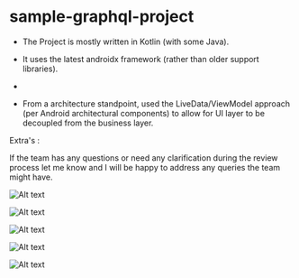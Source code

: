 # sample-graphql-project

* The Project is mostly written in Kotlin (with some Java).
* It uses the latest androidx framework (rather than older support libraries).
* 

* From a architecture standpoint, used the LiveData/ViewModel approach (per Android architectural components) to allow for UI layer to be decoupled from the business layer. 


Extra's : 

If the team has any questions or need any clarification during the review process let me know and I will be happy to address any queries the team might have.



![Alt text](./device-2020-02-05-113305.png?raw=true "Optional Title")


![Alt text](./device-2020-02-05-113433.png?raw=true "Optional Title")


![Alt text](./device-2020-02-05-113508.png?raw=true "Optional Title")


![Alt text](./device-2020-02-05-113526.png?raw=true "Optional Title")


![Alt text](./device-2020-02-05-113602.png?raw=true "Optional Title")
